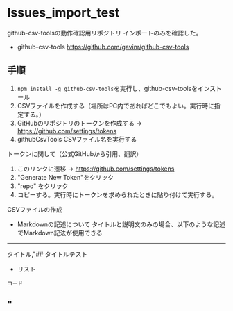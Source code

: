 # Issues_import_test

github-csv-toolsの動作確認用リポジトリ
インポートのみを確認した。

- github-csv-tools
https://github.com/gavinr/github-csv-tools
## 手順
1. ```npm install -g github-csv-tools```を実行し、github-csv-toolsをインストール
2. CSVファイルを作成する（場所はPC内であればどこでもよい。実行時に指定する。）
3. GitHubのリポジトリのトークンを作成する -> https://github.com/settings/tokens
4. githubCsvTools CSVファイル名を実行する

トークンに関して（公式GitHubから引用、翻訳）
1. このリンクに遷移 -> https://github.com/settings/tokens
2. "Generate New Token"をクリック
3. "repo" をクリック
4. コピーする。実行時にトークンを求められたときに貼り付けて実行する。

CSVファイルの作成
- Markdownの記述について
タイトルと説明文のみの場合、以下のような記述でMarkdown記法が使用できる
---
タイトル,"## タイトルテスト

- リスト

```
コード
```
"
---

